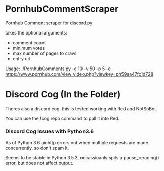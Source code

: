# PornhubCommentScraper
Pornhub Comment scraper for discord.py

takes the optional arguments:

  * comment count
  * minimum votes
  * max number of pages to crawl
  * entry url

Usage: ./PornhubComments.py -c 10 -v 50 -p 5 -e https://www.pornhub.com/view_video.php?viewkey=ph59aa47fc1d728

# Discord Cog (In the Folder)
Theres also a discord cog, this is tested working with Red and NotSoBot. 

You can use the !cog repo command to pull it into Red.

### Discord Cog Issues with Python3.6 ###
As of Python 3.6 aiohttp errors out when multiple requests are made concurrently, so don't spam it.

Seems to be stable in Python 3.5.3, occassioanly spits a pause_rerading() error, but does not affect output.



